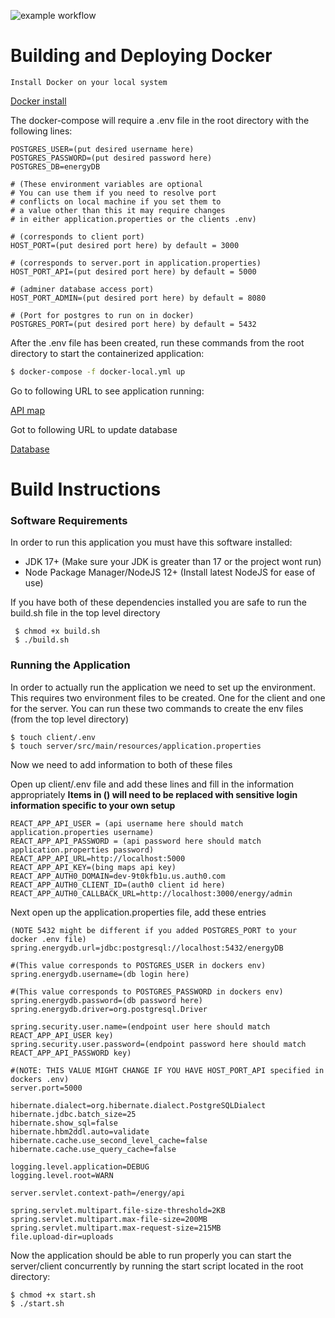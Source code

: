 ![example workflow](https://github.com/cs481-ekh/s22-energy/actions/workflows/github-actions.yml/badge.svg)

# Building and Deploying Docker 
    Install Docker on your local system
[Docker install](https://docs.docker.com/get-docker/)

<p>The docker-compose will require a .env file in the root directory with the following lines:</p>

```
POSTGRES_USER=(put desired username here)
POSTGRES_PASSWORD=(put desired password here)
POSTGRES_DB=energyDB

# (These environment variables are optional
# You can use them if you need to resolve port 
# conflicts on local machine if you set them to
# a value other than this it may require changes 
# in either application.properties or the clients .env)

# (corresponds to client port)
HOST_PORT=(put desired port here) by default = 3000

# (corresponds to server.port in application.properties)
HOST_PORT_API=(put desired port here) by default = 5000

# (adminer database access port)
HOST_PORT_ADMIN=(put desired port here) by default = 8080

# (Port for postgres to run on in docker)
POSTGRES_PORT=(put desired port here) by default = 5432
```
<p>After the .env file has been created, run these commands from the root directory to start the containerized application:</p>

```bash
$ docker-compose -f docker-local.yml up
```

Go to following URL to see application running:
    
[API map](http://localhost:3000/energy)

Got to following URL to update database

[Database](http://locahost:8080/)

# Build Instructions
### Software Requirements
<p>
In order to run this application you must have this software installed:
</p>

- JDK 17+ (Make sure your JDK is greater than 17 or the project wont run)
- Node Package Manager/NodeJS 12+ (Install latest NodeJS for ease of use)

<p>
If you have both of these dependencies installed you are safe to run the build.sh file in the top level directory
</p>

```
 $ chmod +x build.sh 
 $ ./build.sh
 ```
### Running the Application

<p>In order to actually run the application we need to set up the environment. This requires two environment files to be created. One for the client and one for the server. You can run these two commands to create the env files (from the top level directory)
</p>

```
$ touch client/.env
$ touch server/src/main/resources/application.properties
```

Now we need to add information to both of these files

Open up client/.env file and add these lines and fill in the information appropriately
**Items in () will need to be replaced with sensitive login information
specific to your own setup**

```
REACT_APP_API_USER = (api username here should match application.properties username)
REACT_APP_API_PASSWORD = (api password here should match application.properties password)
REACT_APP_API_URL=http://localhost:5000
REACT_APP_API_KEY=(bing maps api key)
REACT_APP_AUTH0_DOMAIN=dev-9t0kfb1u.us.auth0.com
REACT_APP_AUTH0_CLIENT_ID=(auth0 client id here)
REACT_APP_AUTH0_CALLBACK_URL=http://localhost:3000/energy/admin
```

Next open up the application.properties file, add these entries

```
(NOTE 5432 might be different if you added POSTGRES_PORT to your docker .env file)
spring.energydb.url=jdbc:postgresql://localhost:5432/energyDB

#(This value corresponds to POSTGRES_USER in dockers env)
spring.energydb.username=(db login here)

#(This value corresponds to POSTGRES_PASSWORD in dockers env)
spring.energydb.password=(db password here)
spring.energydb.driver=org.postgresql.Driver

spring.security.user.name=(endpoint user here should match REACT_APP_API_USER key)
spring.security.user.password=(endpoint password here should match REACT_APP_API_PASSWORD key)

#(NOTE: THIS VALUE MIGHT CHANGE IF YOU HAVE HOST_PORT_API specified in dockers .env)
server.port=5000

hibernate.dialect=org.hibernate.dialect.PostgreSQLDialect
hibernate.jdbc.batch_size=25
hibernate.show_sql=false
hibernate.hbm2ddl.auto=validate
hibernate.cache.use_second_level_cache=false
hibernate.cache.use_query_cache=false

logging.level.application=DEBUG
logging.level.root=WARN

server.servlet.context-path=/energy/api

spring.servlet.multipart.file-size-threshold=2KB
spring.servlet.multipart.max-file-size=200MB
spring.servlet.multipart.max-request-size=215MB
file.upload-dir=uploads
```

Now the application should be able to run properly you can start
the server/client concurrently by running the start script located in 
the root directory:

```
$ chmod +x start.sh
$ ./start.sh
```
